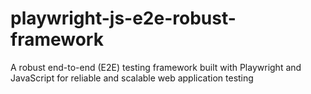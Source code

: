 # playwright-js-e2e-robust-framework
A robust end-to-end (E2E) testing framework built with Playwright and JavaScript for reliable and scalable web application testing
